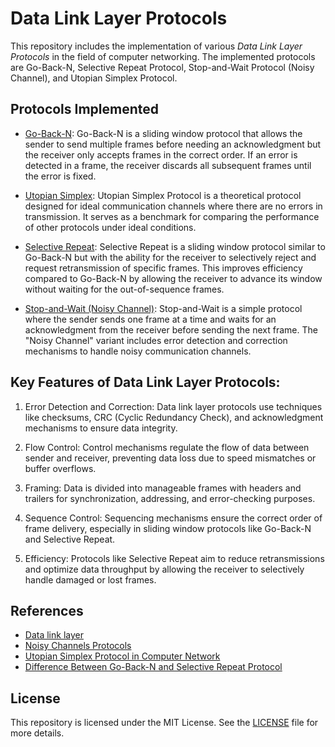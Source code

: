 # Data Link Layer Protocols

   This repository includes the implementation of various *Data Link Layer Protocols* in the field of computer networking.
   The implemented protocols are Go-Back-N, Selective Repeat Protocol, Stop-and-Wait Protocol (Noisy Channel), and Utopian Simplex Protocol.

## Protocols Implemented

   * [Go-Back-N](Go-Back-N): Go-Back-N is a sliding window protocol that allows the sender to send multiple frames before needing an acknowledgment
    but the receiver only accepts frames in the correct order. If an error is detected in a frame, the receiver discards all subsequent frames until the error is fixed.

   * [Utopian Simplex](Utopian%20Simplex%20Protocol): Utopian Simplex Protocol is a theoretical protocol designed for ideal communication channels where there are no errors in transmission.
   It serves as a benchmark for comparing the performance of other protocols under ideal conditions.

   * [Selective Repeat](Selective%20Repeat%20Protocol): Selective Repeat is a sliding window protocol similar to Go-Back-N but with the ability for the receiver 
   to selectively reject and request retransmission of specific frames. This improves efficiency compared to Go-Back-N by 
   allowing the receiver to advance its window without waiting for the out-of-sequence frames.

   * [Stop-and-Wait (Noisy Channel)](Stop-and-Wait%20Protocol%20(Noisy%20Channel)): Stop-and-Wait is a simple protocol where the sender sends one frame at a time and waits for an acknowledgment from the receiver before sending the next frame. The "Noisy Channel" variant includes error detection and correction mechanisms to handle noisy communication channels.


## Key Features of Data Link Layer Protocols:

   1. Error Detection and Correction: Data link layer protocols use techniques like checksums, CRC (Cyclic Redundancy Check),
   and acknowledgment mechanisms to ensure data integrity.
  
   2. Flow Control: Control mechanisms regulate the flow of data between sender and receiver,
   preventing data loss due to speed mismatches or buffer overflows.
  
   3. Framing: Data is divided into manageable frames with headers and trailers for synchronization, addressing, and error-checking purposes.
  
   4. Sequence Control: Sequencing mechanisms ensure the correct order of frame delivery,
   especially in sliding window protocols like Go-Back-N and Selective Repeat.
  
   5. Efficiency: Protocols like Selective Repeat aim to reduce retransmissions and optimize data throughput by allowing
   the receiver to selectively handle damaged or lost frames.


## References

   * [Data link layer](https://en.wikipedia.org/wiki/Data_link_layer)
   * [Noisy Channels Protocols](https://www.geeksforgeeks.org/noisy-channels-protocols/)
   * [Utopian Simplex Protocol in Computer Network](https://www.geeksforgeeks.org/utopian-simplex-protocol-in-computer-network/)
   * [Difference Between Go-Back-N and Selective Repeat Protocol](https://www.geeksforgeeks.org/difference-between-go-back-n-and-selective-repeat-protocol/#:~:text=The%20Go%2DBack%2DN%20protocol,an%20acknowledgement%20for%20each%20packet.)

## License

   This repository is licensed under the MIT License.
   See the [LICENSE](./LICENSE) file for more details.